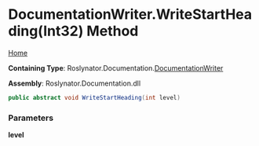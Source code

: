 <a name="_top"></a>

# DocumentationWriter\.WriteStartHeading\(Int32\) Method

[Home](../../../../README.md#_top)

**Containing Type**: Roslynator\.Documentation\.[DocumentationWriter](../README.md#_top)

**Assembly**: Roslynator\.Documentation\.dll

```csharp
public abstract void WriteStartHeading(int level)
```

### Parameters

**level**